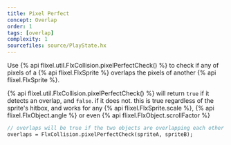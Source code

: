 ```yaml
---
title: Pixel Perfect
concept: Overlap
order: 1
tags: [overlap]
complexity: 1
sourcefiles: source/PlayState.hx
---
```

Use {% api flixel.util.FlxCollision.pixelPerfectCheck() %} to check if any of pixels of a {% api flixel.FlxSprite %} overlaps the pixels of another {% api flixel.FlxSprite %}.

{% api flixel.util.FlxCollision.pixelPerfectCheck() %} will return `true` if it detects an overlap, and `false`. if it does not. this is true regardless of the sprite's hitbox, and works for any {% api flixel.FlxSprite.scale %}, {% api flixel.FlxObject.angle %} or even {% api flixel.FlxObject.scrollFactor %}

```haxe
// overlaps will be true if the two objects are overlapping each other
overlaps = FlxCollision.pixelPerfectCheck(spriteA, spriteB);
```

